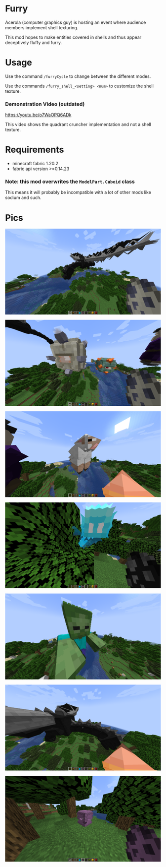 # Furry
Acerola (computer graphics guy) is hosting an event where audience members implement shell texturing.

This mod hopes to make entities covered in shells and thus appear deceptively fluffy and furry.

# Usage

Use the command `/furryCycle` to change between the different modes.

Use the commands `/furry_shell_<setting> <num>` to customize the shell texture.

### Demonstration Video (outdated)
https://youtu.be/o7WaOPQ6ADk

This video shows the quadrant cruncher implementation and not a shell texture.

# Requirements
* minecraft fabric 1.20.2
* fabric api version >=0.14.23

### Note: this mod overwrites the `ModelPart.Cuboid` class
This means it will probably be incompatible with a lot of other mods like sodium and such.


# Pics
![diced_dragon](pics/diced_dragon.png)

![guardians](pics/guardians.png)

![spike_sheep](pics/spike_sheep.png)

![diced_allay](pics/diced_allay.png)

![furry_zombie](pics/furry_zombie.png)

![spike_dragon](pics/spike_dragon.png)

![shulker](pics/shulker.png)